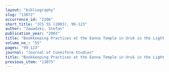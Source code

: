 ```yaml
---
layout: "bibliography"
slug: "13072"
occurrence_id: "2206"
short_title: "JCS 55 (2003), 99-123"
author: "Zawadzki, Stefan"
publication_year: "2003"
title: "Bookkeeping Practices at the Eanna Temple in Uruk in the Light of the Text NBC 4897"
volume_no_: "55"
pages: "99-123"
journal: "Journal of Cuneiform Studies"
title: "Bookkeeping Practices at the Eanna Temple in Uruk in the Light of the Text NBC 4897"
previous_item: "13075"
---
```

